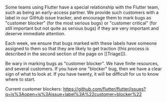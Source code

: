 Some teams using Flutter have a special relationship with the Flutter team, such as being an early-access partner. We provide such customers with a label in our GitHub issue tracker, and encourage them to mark bugs as "customer blocker" (for the most serious bugs) or "customer critical" (for still important but not quite as serious bugs) if they are very important and deserve immediate attention.

Each week, we ensure that bugs marked with these labels have someone assigned to them so that they are likely to get traction (this process is described in the second section of the page on [[Triage]]).

Be wary in marking bugs as "customer blocker". We have finite resources, and several customers. If you have one "blocker" bug, then we have a clear sign of what to look at. If you have twenty, it will be difficult for us to know where to start.

Current customer blockers: https://github.com/flutter/flutter/issues?q=is%3Aopen+is%3Aissue+label%3A%22customer+blocker%22

